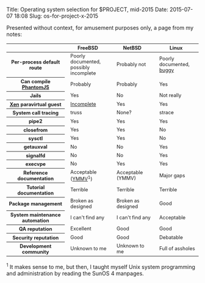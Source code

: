 Title: Operating system selection for $PROJECT, mid-2015
Date: 2015-07-07 18:08
Slug: os-for-project-x-2015

Presented without context, for amusement purposes only, a page from my
notes:

<table>
<style scoped>
th, td { font-size: 80%; }
td { text-align: left; padding-left: 15px; }
</style>
<thead>
<tr><th></th><th>FreeBSD</th><th>NetBSD</th><th>Linux</th>
</thead>
<tbody>
<tr><th>Per-process default route</th>
<td>Poorly documented,<br>possibly incomplete</td>
<td>Probably not</td>
<td>Poorly documented,<br><a href="https://bugzilla.kernel.org/show_bug.cgi?id=97811">buggy</a></td>
<tr><th>Can compile <a href="http://phantomjs.org/">PhantomJS</a></th>
<td>Probably</td><td>Probably</td><td>Yes</td></tr>
<tr><th>Jails</th><td>Yes</td>
<td>No</td>
<td>Not really</td></tr>
<tr><th><a href="http://xenproject.org/">Xen</a> paravirtual
guest</th><td><a href="https://wiki.freebsd.org/FreeBSD/Xen">Incomplete</a></td>
<td>Yes</td>
<td>Yes</td></tr>
<tr><th>System call tracing</th>
<td>truss</td>
<td>None?</td>
<td>strace</td></tr>
<tr><th>pipe2</th><td>Yes</td><td>Yes</td><td>Yes</td></tr>
<tr><th>closefrom</th><td>Yes</td><td>Yes</td><td>No</td></tr>
<tr><th>sysctl</th><td>Yes</td><td>Yes</td><td>No</td></tr>
<tr><th>getauxval</th><td>No</td><td>No</td><td>Yes</td></tr>
<tr><th>signalfd</th><td>No</td><td>No</td><td>Yes</td></tr>
<tr><th>execvpe</th><td>No</td><td>Yes</td><td>Yes</td></tr>
<tr><th>Reference documentation</th>
<td>Acceptable (<a href="https://en.wiktionary.org/wiki/your_mileage_may_vary">YMMV</a><sup>1</sup>)</td>
<td>Acceptable (YMMV)</td>
<td>Major gaps</td></tr>
<tr><th>Tutorial documentation</th>
<td>Terrible</td>
<td>Terrible</td>
<td>Terrible</td></tr>
<tr><th>Package management</th>
<td>Broken as designed</td>
<td>Broken as designed</td>
<td>Good</td></tr>
<tr><th>System maintenance automation</th>
<td>I can't find any</td>
<td>I can't find any</td>
<td>Acceptable</td></tr>
<tr><th>QA reputation</th>
<td>Excellent</td>
<td>Good</td>
<td>Good</td></tr>
<tr><th>Security reputation</th>
<td>Good</td>
<td>Good</td>
<td>Debatable</td></tr>
<tr><th>Development community</th>
<td>Unknown to me</td>
<td>Unknown to me</td>
<td>Full of assholes</td></tr>
</table>

<sup>1</sup> It makes sense to me, but then, I taught myself Unix
system programming and administration by reading the SunOS 4 manpages.
